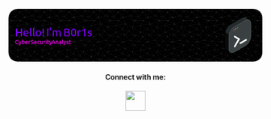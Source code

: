 <!--
**0xB0r1s/0xB0r1s** is a ✨ _special_ ✨ repository because its `README.md` (this file) appears on your GitHub profile.

Here are some ideas to get you started:

- 🔭 I’m currently working on ... something
- 🌱 I’m currently learning ...
- 👯 I’m looking to collaborate on ...
- 🤔 I’m looking for help with ...
- 💬 Ask me about ...
- 📫 How to reach me: ...
- 😄 Pronouns: ...
- ⚡ Fun fact: ...
-->

![Header](./github-header-image.png)

<h4 align="center">Connect with me:</h4>
<p align="center">
<a href="https://www.linkedin.com/in/gustavomf25/" target="blank"><img align="center" src="https://img.icons8.com/nolan/512/linkedin.png" alt="" height="40" width="40" /></a>
</p>
